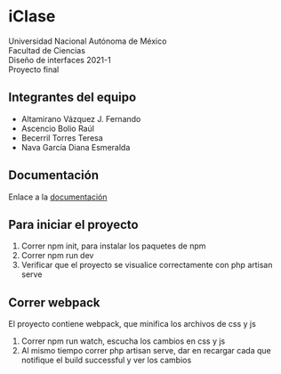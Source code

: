 # iClase

Universidad Nacional Autónoma de México  
Facultad de Ciencias  
Diseño de interfaces 2021-1  
Proyecto final  

## Integrantes del equipo

* Altamirano Vázquez J. Fernando
* Ascencio Bolio Raúl
* Becerril Torres Teresa
* Nava García Diana Esmeralda 

## Documentación

Enlace a la [documentación](https://docs.google.com/document/d/1IYdaUWNT1E7BOJ3h8iplgF_Uz48-YwsUk1E6roXefzQ/edit "Documentación")

## Para iniciar el proyecto

1. Correr npm init, para instalar los paquetes de npm
2. Correr npm run dev
3. Verificar que el proyecto se visualice correctamente con php artisan serve

##  Correr webpack

El proyecto contiene webpack, que minifica los archivos de css y js

1. Correr npm run watch, escucha los cambios en css y js
2. Al mismo tiempo correr php artisan serve, dar en recargar cada que notifique el build successful y ver los cambios

